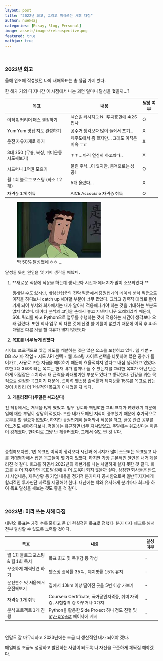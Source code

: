 ```yaml
---
layout: post
title: "2022년 회고, 그리고 미리쓰는 새해 다짐"
author: nuekeaj
categories: [Essay, Blog, Personal]
image: assets/images/retrospective.png
featured: true
mathjax: true
---
```


<br>

### 2022년 회고

올해 연초에 작성했던 나의 새해목표는 총 일곱 가지 였다.

한 해가 거의 다 지나간 이 시점에서 나는 과연 얼마나 달성을 했을까...?

| 목표                                      | 내용                                            | 달성 여부 |
| ----------------------------------------- | ----------------------------------------------- | --------- |
| 이직 & 커리어 패스 결정하기               | 넥슨을 퇴사하고 NH투자증권에 4/25 입사          | O         |
| Yum Yum 맛집 지도 완성하기                | 공수가 생각보다 많이 들어서 포기...             | X         |
| 운전 자유자재로 하기                      | 제주도에서 좀 했지만... 그래도 아직은 미숙 ㅠㅠ | Δ         |
| 3대 350 (무술, 복싱, 취미운동 시도해보기) | ㅎㅎ... 아직 열심히 하고있다..                  | X         |
| 시드머니 1억원 모으기                     | 물린 주식...이 있지만, 총액으로는 성공!         | O         |
| 월 1회 블로그 포스팅 (최소 12개)          | 5개 올렸다...                                   | X         |
| 자격증 1개 취득                           | AICE Associate 자격증 취득                      | O         |



<figure>
  <img src="../assets/images/empty_mind.jpg">
  <figcaption>딱 50% 달성했네 ㅎㅎ ...</figcaption>
</figure>

달성을 못한 원인을 몇 가지 생각을 해봤다:

1. **새로운 직장에 적응을 하는데 생각보다 시간과 에너지가 많이 소모되었다 **

   핑계일 수도 있지만, 게임산업군의 전략 직군에서 증권업계의 데이터 분석 직군으로 이직을 하다보니 catch up 해야할 부분이 너무 많았다. 그리고 경력직 대리로 들어가게 되어 부서와 회사에서는 내가 알아서 적응해나가야 하는 것을 기대하는 부분도 없지 않았다. 데이터 분석과 코딩을 손에서 놓고 지낸지 너무 오래되었기 때문에, SQL 쿼리를 짜고 Python으로 업무를 수행하는 것에 적응하는 시간이 생각보다 오래 걸렸다. 또한 회사 업무 외 다른 것에 신경 쓸 겨를이 없었기 때문에 이직 후 4~5개월은 다른 것을 할 여유가 많지 않았었다. 

   

2.  **목표를 너무 높게 잡았다**

   사이드 프로젝트로 맛집 지도를 개발하는 것은 많은 요소를 포함하고 있다. 웹 개발 + DB 스키마 작업 + 지도 API 선택 + 웹 호스팅 사이트 선택을 비롯하여 많은 공수가 들어가고, 사용료 또한 지급을 해야하기 때문에 효율적이지 않다고 내심 생각하고 있었다. 또한 3대 350이라는 목표는 현재 내가 얼마나 들 수 있는지를 고려한 목표가 아닌 단순하게 어림잡은 수치라서 내 근력을 과대평가한 부분도 있다고 생각한다. 건강을 위한 목적으로 설정한 목표이기 때문에, 오히려 헬스장 출석률과 체지방률 15%를 목표로 잡는 것이 차라리 더 현실적인 목표가 아니었을 까 싶다.

   

3.  **게을러졌다 (주말은 쉬고싶다)**

   전 직장에서는 재택을 많이 했었고, 업무 강도와 책임또한 그리 크지가 않았었기 때문에 일에 대한 부담이 상당히 적었다. 또한 내가 도메인 지식이 풍부했기 때문에 추가적으로 공부를 할 필요가 없었다. 하지만 증권업계에 들어와서 적응을 하고, 금융 관련 공부를 어느정도 해야하다보니, 평일에는 퇴근하면 너무 지쳐있었고, 주말에는 쉬고싶다는 마음이 강해졌다. 한마디로 그냥 난 게을러졌다. 그래서 살도 찐 것 같다.

<br>

종합해보자면, 1번 목표인 이직이 생각보다 시간과 에너지가 많이 소모되는 목표였고 나를 과대평가해서 잡은 목표들이 몇 가지 있었다. 하지만 가장 근본적인 원인은 내가 게을러진 것 같다. 회고를 하면서 2022년의 하반기를 나는 치열하게 살지 못한 것 같다. 회고를 좀 더 자주하면 목표 달성에 좀 더 도움이 되지 않을까 싶다. 상장한 회사들은 반드시 사업내용, 재무상황 등 기업 내용을 정기적 분가마다 공시함으로써 일반투자자에게 합리적인 투자판단 자료를 제공해야 한다. 내년에는 이와 유사하게 분기마다 회고를 하여 목표 달성을 해보는 것도 좋을 것 같다.

 

<br>

### 2023년: 미리 쓰는 새해 다짐

내년의 목표는 가짓 수를 줄이고 좀 더 현실적인 목표로 정했다. 분기 마다 체크를 해서 전부 달성할 수 있도록 노력할 것이다.

| 목표                               | 내용                                                         | 달성 여부 |
| ---------------------------------- | ------------------------------------------------------------ | --------- |
| 월 1회 블로그 포스팅 & 월 1회 독서 | 목표 회고 및 독후감 등 작성                                  | -         |
| 꾸준하게 체력단련 하기             | 헬스장 출석률 35% , 체지방률 15% 유지                        | -         |
| 운전연수 및 서울에서 운전해보기    | 집에서 10km 이상 떨어진 곳을 5번 이상 가보기                 | -         |
| 자격증 1개 취득                    | Coursera Certificate, 국가공인자격증, 취미 자격증, 시험합격 증 아무거나 1가지 | -         |
| 분석 프로젝트 1개 진행             | Python을 활용한 Side Project 하나 정도 진행 및 [my-project](https://agdal1125.github.io/my-projects) 페이지에 게시 | -         |

<br>

연말도 잘 마무리하고 2023년에는 조금 더 생산적인 내가 되어야 겠다.

매일매일 조금씩 성장하고 발전하는 사람이 되도록 나 자신을 꾸준하게 채찍질 해야겠다. 

